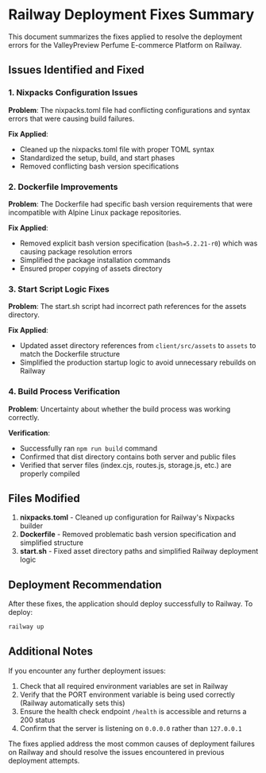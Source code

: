 # Railway Deployment Fixes Summary

This document summarizes the fixes applied to resolve the deployment errors for the ValleyPreview Perfume E-commerce Platform on Railway.

## Issues Identified and Fixed

### 1. Nixpacks Configuration Issues
**Problem**: The nixpacks.toml file had conflicting configurations and syntax errors that were causing build failures.

**Fix Applied**:
- Cleaned up the nixpacks.toml file with proper TOML syntax
- Standardized the setup, build, and start phases
- Removed conflicting bash version specifications

### 2. Dockerfile Improvements
**Problem**: The Dockerfile had specific bash version requirements that were incompatible with Alpine Linux package repositories.

**Fix Applied**:
- Removed explicit bash version specification (`bash=5.2.21-r0`) which was causing package resolution errors
- Simplified the package installation commands
- Ensured proper copying of assets directory

### 3. Start Script Logic Fixes
**Problem**: The start.sh script had incorrect path references for the assets directory.

**Fix Applied**:
- Updated asset directory references from `client/src/assets` to `assets` to match the Dockerfile structure
- Simplified the production startup logic to avoid unnecessary rebuilds on Railway

### 4. Build Process Verification
**Problem**: Uncertainty about whether the build process was working correctly.

**Verification**:
- Successfully ran `npm run build` command
- Confirmed that dist directory contains both server and public files
- Verified that server files (index.cjs, routes.js, storage.js, etc.) are properly compiled

## Files Modified

1. **nixpacks.toml** - Cleaned up configuration for Railway's Nixpacks builder
2. **Dockerfile** - Removed problematic bash version specification and simplified structure
3. **start.sh** - Fixed asset directory paths and simplified Railway deployment logic

## Deployment Recommendation

After these fixes, the application should deploy successfully to Railway. To deploy:

```bash
railway up
```

## Additional Notes

If you encounter any further deployment issues:

1. Check that all required environment variables are set in Railway
2. Verify that the PORT environment variable is being used correctly (Railway automatically sets this)
3. Ensure the health check endpoint `/health` is accessible and returns a 200 status
4. Confirm that the server is listening on `0.0.0.0` rather than `127.0.0.1`

The fixes applied address the most common causes of deployment failures on Railway and should resolve the issues encountered in previous deployment attempts.